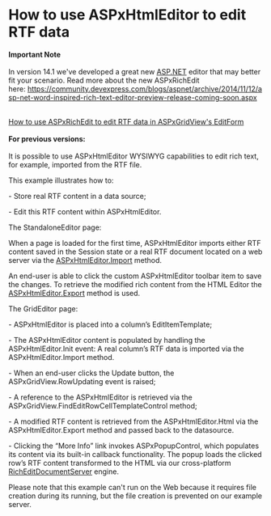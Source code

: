 # How to use ASPxHtmlEditor to edit RTF data


<p><strong>Important Note</strong><br /><br />In version 14.1 we've developed a great new <a href="http://ASP.NET">ASP.NET</a> editor that may better fit your scenario. Read more about the new ASPxRichEdit here: <a href="https://community.devexpress.com/blogs/aspnet/archive/2014/11/12/asp-net-word-inspired-rich-text-editor-preview-release-coming-soon.aspx">https://community.devexpress.com/blogs/aspnet/archive/2014/11/12/asp-net-word-inspired-rich-text-editor-preview-release-coming-soon.aspx</a></p>
<p><br /><a href="https://www.devexpress.com/Support/Center/p/T260978">How to use ASPxRichEdit to edit RTF data in ASPxGridView's EditForm</a><br /><br /><strong>For previous versions:</strong><br /><br />It is possible to use ASPxHtmlEditor WYSIWYG capabilities to edit rich text, for example, imported from the RTF file.</p>
<p>This example illustrates how to:</p>
<p>- Store real RTF content in a data source;</p>
<p>- Edit this RTF content within ASPxHtmlEditor.</p>
<p>The StandaloneEditor page:</p>
<p>When a page is loaded for the first time, ASPxHtmlEditor imports either RTF content saved in the Session state or a real RTF document located on a web server via the <a href="http://documentation.devexpress.com/#AspNet/DevExpressWebASPxHtmlEditorASPxHtmlEditor_Importtopic"><u>ASPxHtmlEditor.Import</u></a> method.</p>
<p>An end-user is able to click the custom ASPxHtmlEditor toolbar item to save the changes. To retrieve the modified rich content from the HTML Editor the <a href="http://documentation.devexpress.com/#AspNet/DevExpressWebASPxHtmlEditorASPxHtmlEditor_Exporttopic"><u>ASPxHtmlEditor.Export</u></a> method is used.</p>
<p>The GridEditor page:</p>
<p>- ASPxHtmlEditor is placed into a column’s EditItemTemplate;</p>
<p>- The ASPxHtmlEditor content is populated by handling the ASPxHtmlEditor.Init event: A real column’s RTF data is imported via the ASPxHtmlEditor.Import method.</p>
<p>- When an end-user clicks the Update button, the ASPxGridView.RowUpdating event is raised;</p>
<p>- A reference to the ASPxHtmlEditor is retrieved via the ASPxGridView.FindEditRowCellTemplateControl method;</p>
<p>- A modified RTF content is retrieved from the ASPxHtmlEditor.Html via the ASPxHtmlEditor.Export method and passed back to the datasource.</p>
<p>- Clicking the “More Info” link invokes ASPxPopupControl, which populates its content via its built-in callback functionality. The popup loads the clicked row’s RTF content transformed to the HTML via our cross-platform <a href="http://help.devexpress.com/#DocumentServer/CustomDocument15097"><u>RichEditDocumentServer</u></a> engine.</p>
<p>Please note that this example can't run on the Web because it requires file creation during its running, but the file creation is prevented on our example server.</p>

<br/>


